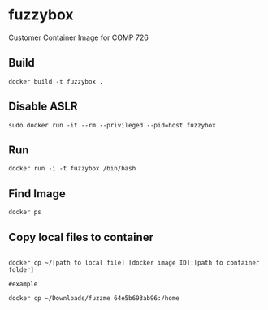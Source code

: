 # fuzzybox
Customer Container Image for COMP 726

## Build
```
docker build -t fuzzybox .

```
## Disable ASLR
```
sudo docker run -it --rm --privileged --pid=host fuzzybox
```
## Run

```
docker run -i -t fuzzybox /bin/bash

```

## Find Image

```
docker ps

```

## Copy local files to container

```

docker cp ~/[path to local file] [docker image ID]:[path to container folder]

#example

docker cp ~/Downloads/fuzzme 64e5b693ab96:/home

```
